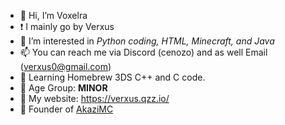 - 👋 Hi, I’m Voxelra
- ❗ I mainly go by Verxus
- 👀 I’m interested in *Python coding, HTML, Minecraft, and Java*
- 📫 You can reach me via Discord (cenozo) and as well Email (verxus0@gmail.com)
- 📕 Learning Homebrew 3DS C++ and C code.
- 🧵 Age Group: **MINOR**
- 📄 My website: <https://verxus.qzz.io/>
- 👑 Founder of [AkaziMC](https://github.com/AkaziMC)
